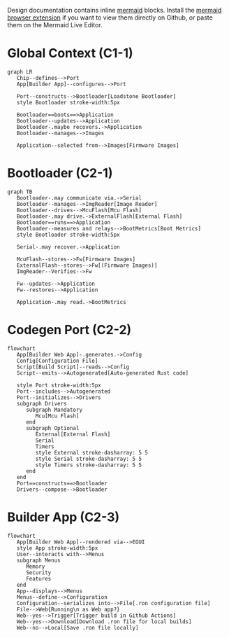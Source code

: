 Design documentation contains inline
[mermaid](https://mermaid-js.github.io/mermaid/#/) blocks. Install the [mermaid
browser extension](https://github.com/BackMarket/github-mermaid-extension) if
you want to view them directly on Github, or paste them on the Mermaid Live
Editor.

# Global Context (C1-1)

```mermaid
graph LR
   Chip--defines-->Port
   App[Builder App]--configures-->Port

   Port--constructs-->Bootloader[Loadstone Bootloader]
   style Bootloader stroke-width:5px

   Bootloader==boots==>Application
   Bootloader--updates-->Application
   Bootloader-.maybe recovers.->Application
   Bootloader--manages-->Images

   Application--selected from-->Images[Firmware Images]
```

# Bootloader (C2-1)

```mermaid
graph TB
   Bootloader-.may communicate via.->Serial
   Bootloader--manages-->ImgReader[Image Reader]
   Bootloader--drives-->McuFlash[Mcu Flash]
   Bootloader-.may drive.->ExternalFlash[External Flash]
   Bootloader==runs==>Application
   Bootloader--measures and relays-->BootMetrics[Boot Metrics]
   style Bootloader stroke-width:5px

   Serial-.may recover.->Application

   McuFlash--stores-->Fw[Firmware Images]
   ExternalFlash--stores-->Fw[(Firmware Images)]
   ImgReader--Verifies-->Fw

   Fw--updates-->Application
   Fw--restores-->Application

   Application-.may read.->BootMetrics

```

# Codegen Port (C2-2)
```mermaid
flowchart
   App[Builder Web App]-.generates.->Config
   Config[Configuration File]
   Script[Build Script]--reads-->Config
   Script--emits-->Autogenerated[Auto-generated Rust code]

   style Port stroke-width:5px
   Port--includes-->Autogenerated
   Port--initializes-->Drivers
   subgraph Drivers
      subgraph Mandatory
         Mcu[Mcu Flash]
      end
      subgraph Optional
         External[External Flash]
         Serial
         Timers
         style External stroke-dasharray: 5 5
         style Serial stroke-dasharray: 5 5
         style Timers stroke-dasharray: 5 5
      end
   end
   Port==constructs==>Bootloader
   Drivers--compose-->Bootloader
```

# Builder App (C2-3)
```mermaid
flowchart
   App[Builder Web App]--rendered via-->EGUI
   style App stroke-width:5px
   User--interacts with-->Menus
   subgraph Menus
      Memory
      Security
      Features
   end
   App--displays-->Menus
   Menus--define-->Configuration
   Configuration--serializes into-->File[.ron configuration file]
   File-->Web{Running\n as Web app?}
   Web--yes-->Trigger[Trigger build in Github Actions]
   Web--yes-->Download[Download .ron file for local builds]
   Web--no-->Local[Save .ron file locally]
```
